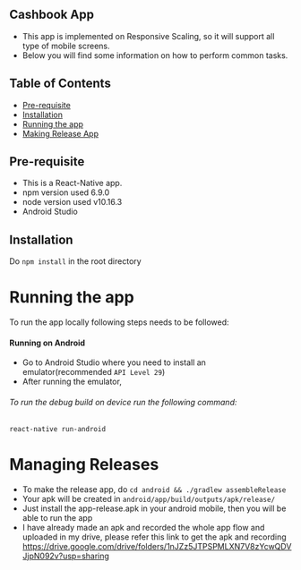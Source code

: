 ## Cashbook App

- This app is implemented on Responsive Scaling, so it will support all type of mobile screens.
- Below you will find some information on how to perform common tasks.<br>

## Table of Contents

- [Pre-requisite](#pre-requisite)
- [Installation](#installation)
- [Running the app](#running-the-app)
- [Making Release App](#managing-releases)

## Pre-requisite

- This is a React-Native app.
- npm version used 6.9.0
- node version used v10.16.3
- Android Studio

## Installation

Do `npm install` in the root directory

# Running the app

To run the app locally following steps needs to be followed:

#### Running on Android

- Go to Android Studio where you need to install an emulator(recommended `API Level 29`)
- After running the emulator,

###### To run the debug build on device run the following command:

`react-native run-android`

# Managing Releases

- To make the release app, do `cd android && ./gradlew assembleRelease`
- Your apk will be created in `android/app/build/outputs/apk/release/`
- Just install the app-release.apk in your android mobile, then you will be able to run the app
- I have already made an apk and recorded the whole app flow and uploaded in my drive, please refer this link to get the apk and recording
  https://drive.google.com/drive/folders/1nJZz5JTPSPMLXN7V8zYcwQDVJjpN092v?usp=sharing
